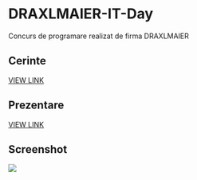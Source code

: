 # DRAXLMAIER-IT-Day
Concurs de programare realizat de firma DRAXLMAIER
## Cerinte
[VIEW LINK](https://1drv.ms/b/s!ArCwk_6HFsi9iSVv6cu9nZxcEbxp)
## Prezentare
[VIEW LINK](https://1drv.ms/p/s!ArCwk_6HFsi9iSTbkIO4zUegfz9e)
## Screenshot
<img src="https://i.imgur.com/XO7vN3u.png"/>
